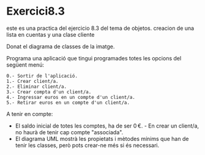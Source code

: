 # Exercici8.3
este es una practica del ejercicio  8.3 del tema de objetos. creacion de una lista en cuentas y una clase cliente


Donat el diagrama de classes de la imatge.

Programa una aplicació que tingui programades totes les opcions del següent menú:

    0.- Sortir de l'aplicació.
    1.- Crear client/a.
    2.- Eliminar client/a.
    3.- Crear compta d'un client/a.
    4.- Ingressar euros en un compte d'un client/a.
    5.- Retirar euros en un compte d'un client/a.

A tenir en compte:
- El saldo inicial de totes les comptes, ha de ser 0 €.
- En crear un client/a, no haurà de tenir cap compte "associada".
- El diagrama UML mostrà les propietats i mètodes mínims que han de tenir les classes, però pots crear-ne més si és necessari.
